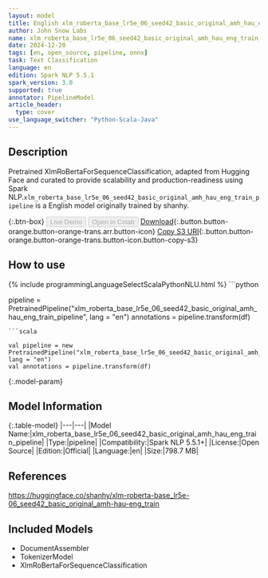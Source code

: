 ```yaml
---
layout: model
title: English xlm_roberta_base_lr5e_06_seed42_basic_original_amh_hau_eng_train_pipeline pipeline XlmRoBertaForSequenceClassification from shanhy
author: John Snow Labs
name: xlm_roberta_base_lr5e_06_seed42_basic_original_amh_hau_eng_train_pipeline
date: 2024-12-20
tags: [en, open_source, pipeline, onnx]
task: Text Classification
language: en
edition: Spark NLP 5.5.1
spark_version: 3.0
supported: true
annotator: PipelineModel
article_header:
  type: cover
use_language_switcher: "Python-Scala-Java"
---
```


## Description

Pretrained XlmRoBertaForSequenceClassification, adapted from Hugging Face and curated to provide scalability and production-readiness using Spark NLP.`xlm_roberta_base_lr5e_06_seed42_basic_original_amh_hau_eng_train_pipeline` is a English model originally trained by shanhy.

{:.btn-box}
<button class="button button-orange" disabled>Live Demo</button>
<button class="button button-orange" disabled>Open in Colab</button>
[Download](https://s3.amazonaws.com/auxdata.johnsnowlabs.com/public/models/xlm_roberta_base_lr5e_06_seed42_basic_original_amh_hau_eng_train_pipeline_en_5.5.1_3.0_1734687432571.zip){:.button.button-orange.button-orange-trans.arr.button-icon}
[Copy S3 URI](s3://auxdata.johnsnowlabs.com/public/models/xlm_roberta_base_lr5e_06_seed42_basic_original_amh_hau_eng_train_pipeline_en_5.5.1_3.0_1734687432571.zip){:.button.button-orange.button-orange-trans.button-icon.button-copy-s3}

## How to use



<div class="tabs-box" markdown="1">
{% include programmingLanguageSelectScalaPythonNLU.html %}
```python

pipeline = PretrainedPipeline("xlm_roberta_base_lr5e_06_seed42_basic_original_amh_hau_eng_train_pipeline", lang = "en")
annotations =  pipeline.transform(df)   

```
```scala

val pipeline = new PretrainedPipeline("xlm_roberta_base_lr5e_06_seed42_basic_original_amh_hau_eng_train_pipeline", lang = "en")
val annotations = pipeline.transform(df)

```
</div>

{:.model-param}
## Model Information

{:.table-model}
|---|---|
|Model Name:|xlm_roberta_base_lr5e_06_seed42_basic_original_amh_hau_eng_train_pipeline|
|Type:|pipeline|
|Compatibility:|Spark NLP 5.5.1+|
|License:|Open Source|
|Edition:|Official|
|Language:|en|
|Size:|798.7 MB|

## References

https://huggingface.co/shanhy/xlm-roberta-base_lr5e-06_seed42_basic_original_amh-hau-eng_train

## Included Models

- DocumentAssembler
- TokenizerModel
- XlmRoBertaForSequenceClassification